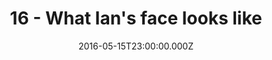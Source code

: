 ---
title: "16 - What Ian's face looks like"
date: "2016-05-15T23:00:00.000Z"
type: podcast
tags:
  - podcast
audioUrl: "https://episodes.hunchpig.audio/0016.mp3"
summary: |
  Ian and Matt talk. Contact us at http://twitter.com/hunchpig for sponsorship opportunities. Our next sponsorship is available for $2!
---